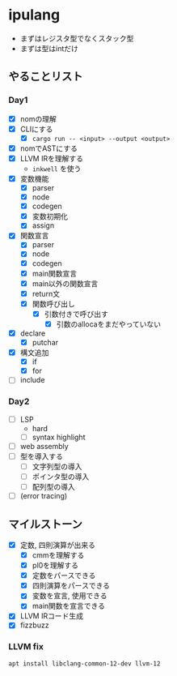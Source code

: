 # ipulang
- まずはレジスタ型でなくスタック型  
- まずは型はintだけ

## やることリスト
### Day1
- [x] nomの理解
- [x] CLIにする
    - [x] `cargo run -- <input> --output <output>`
- [x] nomでASTにする
- [x] LLVM IRを理解する
    - `inkwell` を使う
- [x] 変数機能
    - [x] parser
    - [x] node
    - [x] codegen
    - [x] 変数初期化
    - [x] assign
- [x] 関数宣言
    - [x] parser
    - [x] node
    - [x] codegen
    - [x] main関数宣言
    - [x] main以外の関数宣言
    - [x] return文
    - [x] 関数呼び出し
        - [x] 引数付きで呼び出す
          - [x] 引数のallocaをまだやっていない
- [x] declare
    - [x] putchar
- [x] 構文追加
    - [x] if
    - [x] for
- [ ] include

### Day2
- [ ] LSP
    - hard
    - [ ] syntax highlight
- [ ] web assembly
- [ ] 型を導入する
    - [ ] 文字列型の導入
    - [ ] ポインタ型の導入
    - [ ] 配列型の導入
- [ ] (error tracing)

## マイルストーン
- [x] 定数, 四則演算が出来る
    - [x] cmmを理解する
    - [x] pl0を理解する
    - [x] 定数をパースできる
    - [x] 四則演算をパースできる
    - [x] 変数を宣言, 使用できる
    - [x] main関数を宣言できる
- [x] LLVM IRコード生成
- [x] fizzbuzz

### LLVM fix
```shell
apt install libclang-common-12-dev llvm-12
```
